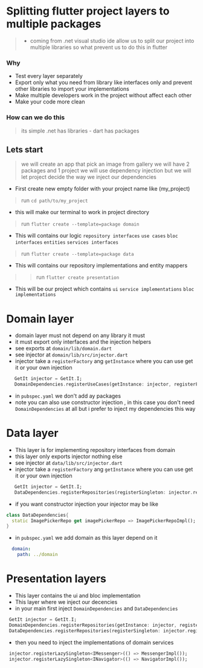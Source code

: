 # Splitting flutter project layers to multiple packages

> - coming from .net visual studio ide allow us to split our project into multiple libraries so what prevent us to do this in flutter

### Why 

* Test every layer separately
* Export only what you need from library like interfaces only and prevent other libraries to import your implementations
* Make multiple developers work in the project without affect each other
* Make your code more clean

### How can we do this
> its simple .net has libraries  - dart has packages

## Lets start
> we will create an app that pick an image from gallery
> we will have 2 packages and 1 project 
> we will use dependency injection but we will let project decide the way we inject our dependencies


- First create new empty folder with your project name like (my_project)
> run `cd path/to/my_project`
  - this will make our terminal to work in project directory

> run `flutter create --template=package domain`
  - This will contains our logic `repository interfaces` `use cases` `bloc interfaces` `entities` `services interfaces`

> run `flutter create --template=package data`
  - This will contains our repository implementations and entity mappers

> > run `flutter create presentation`
  - This will be our project which contains `ui` `service implementations` `bloc implementations`


  # Domain layer
   + domain layer must not depend on any library it must
   + it must export only interfaces and the injection helpers
   + see exports at `domain/lib/domain.dart`
   + see injector at `domain/lib/src/injector.dart`
   + injector take a `registerFactory` ang `getInstance` where you can use get it or your own injection
   ```dart
      GetIt injector = GetIt.I;
      DomainDependencies.registerUseCases(getInstance: injector, registerFactory: injector.registerFactory);
   ```
   + in `pubspec.yaml` we don't add ay packages
   + note you can also use constructor injection , in this case you don't need `DomainDependencies` at all
     but i prefer to inject my dependencies this way


  # Data layer
   + This layer is for implementing repository interfaces from domain
   + this layer only exports injector nothing else
   + see injector at `data/lib/src/injector.dart`
   + injector take a `registerFactory` ang `getInstance` where you can use get it or your own injection
   ```dart
      GetIt injector = GetIt.I;
      DataDependencies.registerRepositories(registerSingleton: injector.registerLazySingleton);
   ```
   + if you want constructor injection your injector may be like
   ```dart
   class DataDependencies{
     static ImagePickerRepo get imagePickerRepo => ImagePickerRepoImpl();
   }
   ```
   + in `pubspec.yaml` we add domain as this layer depend on it
   ``` yaml
     domain:
       path: ../domain
   ```

  # Presentation layers
   + This layer contains the ui and bloc implementation
   + This layer where we inject our decencies
   + in your main first inject `DomainDependencies` and `DataDependencies`
   ```dart
    GetIt injector = GetIt.I;
    DomainDependencies.registerRepositories(getInstance: injector, registerSingleton: injector.registerFactory);
    DataDependencies.registerRepositories(registerSingleton: injector.registerLazySingleton);
   ```
   + then you need to inject the implementations of  domain services 
   
   ```dart
    injector.registerLazySingleton<IMessenger>(() => MessengerImpl());
    injector.registerLazySingleton<INavigator>(() => NavigatorImpl());
   ```